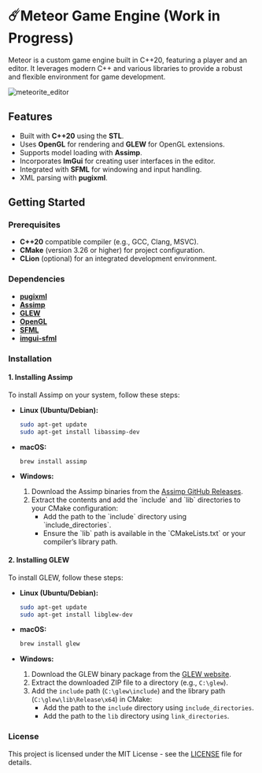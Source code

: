 
# ☄️Meteor Game Engine (Work in Progress)

Meteor is a custom game engine built in C++20, featuring a player and an editor. It leverages modern C++ and various libraries to provide a robust and flexible environment for game development.

![meteorite_editor](https://i.ibb.co/8L1wtw4Q/Screenshot-2025-04-24-015820.png)

## Features

- Built with **C++20** using the **STL**.
- Uses **OpenGL** for rendering and **GLEW** for OpenGL extensions.
- Supports model loading with **Assimp**.
- Incorporates **ImGui** for creating user interfaces in the editor.
- Integrated with **SFML** for windowing and input handling.
- XML parsing with **pugixml**.

## Getting Started

### Prerequisites

- **C++20** compatible compiler (e.g., GCC, Clang, MSVC).
- **CMake** (version 3.26 or higher) for project configuration.
- **CLion** (optional) for an integrated development environment.

### Dependencies

- [**pugixml**](https://pugixml.org/)
- [**Assimp**](https://github.com/assimp/assimp)
- [**GLEW**](http://glew.sourceforge.net/)
- [**OpenGL**](https://www.opengl.org/)
- [**SFML**](https://www.sfml-dev.org/)
- [**imgui-sfml**](https://github.com/SFML/imgui-sfml)

### Installation

#### 1. Installing Assimp

To install Assimp on your system, follow these steps:

- **Linux (Ubuntu/Debian):**
  ```bash
  sudo apt-get update
  sudo apt-get install libassimp-dev
  ```

- **macOS:**
  ```bash
  brew install assimp
  ```

- **Windows:**
  1. Download the Assimp binaries from the [Assimp GitHub Releases](https://github.com/assimp/assimp/releases).
  2. Extract the contents and add the \`include\` and \`lib\` directories to your CMake configuration:
     - Add the path to the \`include\` directory using \`include_directories\`.
     - Ensure the \`lib\` path is available in the \`CMakeLists.txt\` or your compiler’s library path.

#### 2. Installing GLEW

To install GLEW, follow these steps:

- **Linux (Ubuntu/Debian):**
  ```bash
  sudo apt-get update
  sudo apt-get install libglew-dev
  ```

- **macOS:**
  ```bash
  brew install glew
  ```

- **Windows:**
  1. Download the GLEW binary package from the [GLEW website](http://glew.sourceforge.net/).
  2. Extract the downloaded ZIP file to a directory (e.g., `C:\glew`).
  3. Add the `include` path (`C:\glew\include`) and the library path (`C:\glew\lib\Release\x64`) in CMake:
     - Add the path to the `include` directory using `include_directories`.
     - Add the path to the `lib` directory using `link_directories`.

### License
This project is licensed under the MIT License - see the [LICENSE](LICENSE) file for details.
